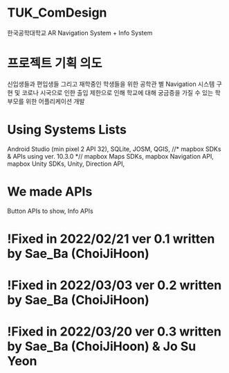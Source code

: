 # TUK_ComDesign
한국공학대학교 AR Navigation System + Info System

# 프로젝트 기획 의도
신입생들과 편입생들 그리고 재학중인 학생들을 위한 공학관 별 Navigation 시스템 구현 및 코로나 시국으로 인한 출입 제한으로 인해 학교에 대해 궁금증을 가질 수 있는 학부모를 위한 어플리케이션 개발

# Using Systems Lists
Android Studio (min pixel 2 API 32),
SQLite,
JOSM,
QGIS,
//* mapbox SDKs & APIs using ver. 10.3.0 *//
mapbox Maps SDKs,
mapbox Navigation API,
mapbox Unity SDKs,
Unity,
Direction API,

# We made APIs
Button APIs to show,
Info APIs


# !Fixed in 2022/02/21 ver 0.1 written by Sae_Ba (ChoiJiHoon) 
# !Fixed in 2022/03/03 ver 0.2 written by Sae_Ba (ChoiJiHoon)
# !Fixed in 2022/03/20 ver 0.3 written by Sae_Ba (ChoiJiHoon) & Jo Su Yeon
